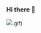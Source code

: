 ### Hi there 👋


![](https://tenor.com/pt-BR/view/long-live-the-king-monster-godzilla-powerful-blue-fire-gif-13995547).gif)
